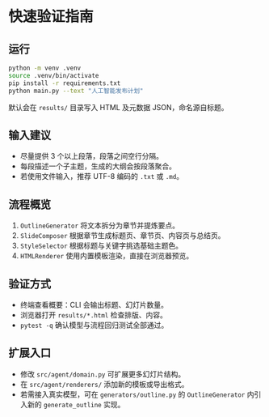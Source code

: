 # 快速验证指南

## 运行
```bash
python -m venv .venv
source .venv/bin/activate
pip install -r requirements.txt
python main.py --text "人工智能发布计划"
```
默认会在 `results/` 目录写入 HTML 及元数据 JSON，命名源自标题。

## 输入建议
- 尽量提供 3 个以上段落，段落之间空行分隔。
- 每段描述一个子主题，生成的大纲会按段落聚合。
- 若使用文件输入，推荐 UTF-8 编码的 `.txt` 或 `.md`。

## 流程概览
1. `OutlineGenerator` 将文本拆分为章节并提炼要点。
2. `SlideComposer` 根据章节生成标题页、章节页、内容页与总结页。
3. `StyleSelector` 根据标题与关键字挑选基础主题色。
4. `HTMLRenderer` 使用内置模板渲染，直接在浏览器预览。

## 验证方式
- 终端查看概要：CLI 会输出标题、幻灯片数量。
- 浏览器打开 `results/*.html` 检查排版、内容。
- `pytest -q` 确认模型与流程回归测试全部通过。

## 扩展入口
- 修改 `src/agent/domain.py` 可扩展更多幻灯片结构。
- 在 `src/agent/renderers/` 添加新的模板或导出格式。
- 若需接入真实模型，可在 `generators/outline.py` 的 `OutlineGenerator` 内引入新的 `generate_outline` 实现。
